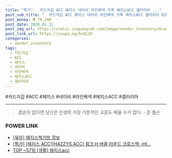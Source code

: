 ```yaml
--- 
title: "특가!   카드지갑 ACC 헤지스 네이비 라인배색 가죽 헤지스ACC 갤러리아 ..." 
post_sub_title: "  카드지갑 ACC 헤지스 네이비 라인배색 가죽 헤지스ACC 갤러리아 HJWA9F602N3" 
post_money: ₩ 79,200 
post_date: 2020.01.31 
post_img_url: https://static.coupangcdn.com/image/vendor_inventory/6caa/b910f4b6635210681f893919ef825d55c08f06894af1cb6aa7557fb1839f.JPG 
post_link_url: https://coupa.ng/bnQ12D 
categories: 
  - vendor_inventory 
tags: 
  - 카드지갑 
  - ACC 
  - 헤지스 
  - 네이비 
  - 라인배색 
  - 헤지스ACC 
  - 갤러리아 
--- 
```

  #카드지갑 #ACC #헤지스 #네이비 #라인배색 #헤지스ACC #갤러리아 
<hr> 

> 겸손이 없다면 당신은 인생의 가장 기본적인 교훈도 배울 수가 없다. - 존 톰슨 


### POWER LINK

* <a href="https://blog.naver.com/fasyy4321/221760525151" target="_blank"> [육아] 헤지스책가방 정보 </a>
* <a href="https://blog.naver.com/santokki14/221792157057" target="_blank">[특가] [헤지스 ACC][HAZZYS ACC] 핑크 H 버클 라운드 크로스백 -HI...</a>
* <a href="https://blog.naver.com/an0733/221791900060" target="_blank"> TOP ~57위 [생활] 헤지스acc</a>
